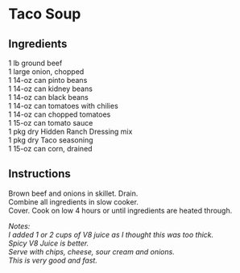 # Taco Soup

## Ingredients
$1$ lb ground beef  
$1$ large onion, chopped  
$1$ 14-oz can pinto beans  
$1$ 14-oz can kidney beans  
$1$ 14-oz can black beans  
$1$ 14-oz can tomatoes with chilies  
$1$ 14-oz can chopped tomatoes  
$1$ 15-oz can tomato sauce  
$1$ pkg dry Hidden Ranch Dressing mix  
$1$ pkg dry Taco seasoning  
$1$ 15-oz can corn, drained  

## Instructions
Brown beef and onions in skillet. Drain.  
Combine all ingredients in slow cooker.  
Cover. Cook on low 4 hours or until ingredients are heated through.  

*Notes:*  
*I added 1 or 2 cups of V8 juice as I thought this was too thick.*  
*Spicy V8 Juice is better.*  
*Serve with chips, cheese, sour cream and onions.*  
*This is very good and fast.*  